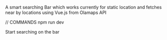 A smart searching Bar which works currently for static location and fetches near by locations using Vue.js from Olamaps API

// COMMANDS
npm run dev

Start searching on the bar
